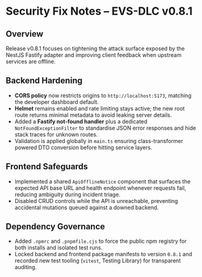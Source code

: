 # Security Fix Notes – EVS-DLC v0.8.1

## Overview
Release v0.8.1 focuses on tightening the attack surface exposed by the NestJS Fastify adapter and improving client feedback when upstream services are offline.

## Backend Hardening
- **CORS policy** now restricts origins to `http://localhost:5173`, matching the developer dashboard default.
- **Helmet** remains enabled and rate limiting stays active; the new root route returns minimal metadata to avoid leaking server details.
- Added a **Fastify not-found handler** plus a dedicated `NotFoundExceptionFilter` to standardise JSON error responses and hide stack traces for unknown routes.
- Validation is applied globally in `main.ts` ensuring class-transformer powered DTO conversion before hitting service layers.

## Frontend Safeguards
- Implemented a shared `ApiOfflineNotice` component that surfaces the expected API base URL and health endpoint whenever requests fail, reducing ambiguity during incident triage.
- Disabled CRUD controls while the API is unreachable, preventing accidental mutations queued against a downed backend.

## Dependency Governance
- Added `.npmrc` and `.pnpmfile.cjs` to force the public npm registry for both installs and isolated test runs.
- Locked backend and frontend package manifests to version `0.8.1` and recorded new test tooling (`vitest`, Testing Library) for transparent auditing.
